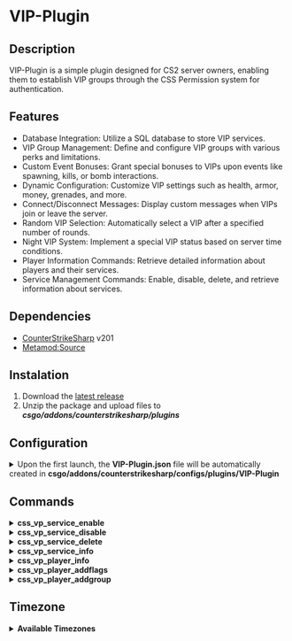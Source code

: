 # VIP-Plugin

## Description
VIP-Plugin is a simple plugin designed for CS2 server owners, enabling them to establish VIP groups through the CSS Permission system for authentication.

## Features
- Database Integration: Utilize a SQL database to store VIP services.
- VIP Group Management: Define and configure VIP groups with various perks and limitations.
- Custom Event Bonuses: Grant special bonuses to VIPs upon events like spawning, kills, or bomb interactions.
- Dynamic Configuration: Customize VIP settings such as health, armor, money, grenades, and more.
- Connect/Disconnect Messages: Display custom messages when VIPs join or leave the server.
- Random VIP Selection: Automatically select a VIP after a specified number of rounds.
- Night VIP System: Implement a special VIP status based on server time conditions.
- Player Information Commands: Retrieve detailed information about players and their services.
- Service Management Commands: Enable, disable, delete, and retrieve information about services.

## Dependencies
- [CounterStrikeSharp](https://github.com/roflmuffin/CounterStrikeSharp/releases) v201
- [Metamod:Source](https://www.sourcemm.net/downloads.php/?branch=master)

## Instalation
1. Download the [latest release](https://github.com/CS-GEJMERZY/VIP-Plugin/releases/latest)
2. Unzip the package and upload files to **_csgo/addons/counterstrikesharp/plugins_**

## Configuration 
<details>
<summary>Upon the first launch, the <b>VIP-Plugin.json</b>  file will be automatically created in <b>csgo/addons/counterstrikesharp/configs/plugins/VIP-Plugin</b> </summary>

```
{
  "Settings": {
    "Prefix": "{lightred}VIP " // // Text displayed before plugin's chat messages
    "Database": { 
      "Enabled": false, // disabling this will deactivate all features reliant on the database
      "SqlServer": {
        "host": "www.site.com",
        "port": 3306,
        "database": "vip-plugin",
        "username": "user",
        "password": "password"
      }
    },
    "DatabaseVipsConfig": {
      "Enabled": false,
      "Commands": {
        "css_vp_service_enable": {
          "Enabled": true
        },
        "css_vp_service_disable": {
          "Enabled": true
        },
        "css_vp_service_delete": {
          "Enabled": true
        },
        "css_vp_service_info": {
          "Enabled": true
        },
        "css_vp_player_info": {
          "Enabled": true
        },
        "css_vp_player_addflags": {
          "Enabled": true
        },
        "css_vp_player_addgroup ": {
          "Enabled": true
        }
      }
    }
  },
  "VIPGroups": [
    {
      "Permissions": "@vip-plugin/vip", // CSS permission required for this VIP group
      "Priority": 1, // if a player has multiple groups, one with higher priority will be chosen
      "UniqueId": "vip1", // used for storing services in DB, must be unique
      "Name": "VIP", // Name of the VIP group
      "Events": {
        "Spawn": {// Bonuses given to VIPs upon spawn
          "HP": 105, // Player's HP
          "ArmorValue": 100, // Armor value (0 = no armor) 
          "Helmet": true, // Whether to give a helmet
          "HelmetOnPistolRound": false, // Give helmet on pistol round?
          "DefuseKit": true, // Give defuse kit?
          "Zeus": true, // Give Zeus x27?
          "ZeusOnPistolRound": true, // Give Zeus on pistol round?
          "HealthshotAmount": 1,  // Number of healthshots
          "HealthshotOnPistolRound": true, // Give healthshot on pistol round?
          "ExtraMoney": 2000, // Bonus money
          "ExtraMoneyOnPistolRound": false, // Give extra money on pistol round?
          "Grenades": { // Grenade amounts(0 = don't give)
            "Smoke": 1,
            "HE": 1,
            "Flashbang": 1,
            "FireGrenade": 1,
            "Decoy": 0
          }
        },
        "Kill": { // Rewards for kills
          "HP": 2, // HP gained on normal kill
          "HeadshotHP": 3, // HP gained on headshot kill
          "Money": 200, // Money for normal kill
          "HeadshotMoney": 300 // Money for headshot kill
        },
        "Bomb": { // Rewards for bomb interactions
          "PlantMoney": 500, // Money for planting the bomb
          "DefuseMoney": 500 // Money for defusing the bomb
        },
        "Round": {  // Rewards based on round outcome
          "WinMoney": 1000, // Money for winning a round
          "LoseMoney": 0 // Money for losing a round
        }
      },
      "Limits": {
        "MaxHP": 120, // Maximum health
        "MaxMoney": 16000 // Maximum money
      },
      "Misc": {
        "ExtraJumps": { // Extra jump options
          "Amount": 0, // Number of extra jumps (0 = disabled, 1 = double jump etc.)
          "VelocityZ": 260, // Jump height
          "NoFallDamage": true // // Disable fall damage after extra jumps
        },
        "Bhop": {
          "Enabled": false, 
          "VelocityZ": 260, // the height of a jump
        },
        "Smoke": {
          "Enabled": false, // Enable colored smoke
          "Type": 0, // 0 = Fixed color, 1 = Random color
          "Color": "#FF0000" // Smoke color in hex code
        },
        "HealthRegen": {
          "Enabled": false,
          "Interval": 5, // add HP every 'Interval"
          "Delay": 5, // delay after round start
          "Amount": 5 // amount of HP, limited by Limits.MaxHp
        },
        "ArmorRegen": {
          "Enabled": false,
          "Interval": 5, // add Armor every 'Interval"
          "Delay": 5, // delay after round start
          "Amount": 5 // amount of Armor, limited by 100
        },        
        "FastPlant": {
          "Enabled": false,
          "Modifier": 0.5, // 1 = normal speed, 0.5 = 50% faster, 0.1 = 10% of the normal speed required etc.
          "TimeAfterRoundStart" : 0 // time after round start for the feature to start working
        },
        "FastDefuse": {
          "Enabled": false,
          "Modifier": 1, // 1 = normal speed, 0.5 = 50% faster, 0.1 = 10% of the normal speed required etc.
          "TimeAfterRoundStart" : 0 // time after round start for the feature to start working
        },
        "NoFallDamageGlobal": false, // Disable fall damage globally for the VIP group
        "Gravity": 1, // Gravity level (1 = normal)
        "Speed": 1 // Movement speed multiplier (1 = normal, 1.05 = 5 % faster)
      },
      "Messages": {
        "Chat": {
          "Connect": {
            "Enabled": true,
            "Message": "{darkred}VIP {default}{playername} joined the server",
            "DontBroadcast": true // Hide default connect message
          },
          "Disconnect": {
            "Enabled": true,
            "Message": "{darkred}VIP {default}{playername} left the server",
            "DontBroadcast": true // Hide default disconnect message
          }
        }
      }
    }
  ],
  "RandomVIP": {
    "Enabled ": false,
    "AfterRound ": 3, // Round after which to choose a VIP
    "MinimumPlayers ": 2, // Minimum players required
    "RepeatPickingMessage": 3, // repeat the 'picking random vip' message
    "PermissionsGranted ": [], // List of CSS permissions
    "PermissionExclude": [] // Exclude players with these permissions
  },
  "NightVIP": {
    "Enabled": false,
    "StartHour": 22, // The hours can be 8-22 or 22-8(which mean from 22 to 24 and 00 to 08)
    "EndHour": 8,
    "RequiredNickPhrase": "YourSite.com", // Required nickname phrase(empty = pass)
    "RequiredScoreboardTag": "YourSite.com", // Required scoreboard tag(empty = pass)
    "PermissionsGranted ": [], // List of CSS permissions
    "PermissionExclude": [] // Exclude players with these permissions
  },
  "ConfigVersion": 1
}
```
</details>

##  Commands
<details>
<summary><strong>css_vp_service_enable</strong></summary>

Set the availability status of a service to **Enabled**.

- `<service_id>`: The ID of the service to enable.

**Syntax**: `css_vp_service_enable <service_id>`

**Example**: `css_vp_service_enable 1`
</details>

<details>
<summary><strong>css_vp_service_disable</strong></summary>

Set the availability status of a service to **Disabled**.

- `<service_id>`: The ID of the service to disable.

**Syntax**: `css_vp_service_disable <service_id>`

**Example**: `css_vp_service_disable 2`
</details>

<details>
<summary><strong>css_vp_service_delete</strong></summary>

Delete a service.

- `<service_id>`: The ID of the service to delete.

**Syntax**: `css_vp_service_delete <service_id>`

**Example**: `css_vp_service_delete 3`
</details>

<details>
<summary><strong>css_vp_service_info</strong></summary>

View detailed information about a service.

- `<service_id>`: The ID of the service to get information about.

**Syntax**: `css_vp_service_info <service_id>`

**Example**: `css_vp_service_info 4`
</details>

<details>
<summary><strong>css_vp_player_info</strong></summary>

Get information about a player.

- `<steamid64>`: The Steam ID of the player to retrieve information for.

**Syntax**: `css_vp_player_info <steamid64>`

**Example**: `css_vp_player_info 76561198012345678`
</details>

<details>
<summary><strong>css_vp_player_addflags</strong></summary>

Add flags to a player for a specified duration.

- `<steamid64>`: The Steam ID of the player to add flags to.
- `<duration>`: Duration in minutes for which the flags will be active.
- `<flag1> ...`: Flags to add to the player.

**Syntax**: `css_vp_player_addflags <steamid64> <duration> <flag1> ...`

**Example**: `css_vp_player_addflags 76561198012345678 30 @css/root @vip-plugin/vip`
</details>

<details>
<summary><strong>css_vp_player_addgroup</strong></summary>

Add a group to a player for a specified duration.

- `<steamid64>`: The Steam ID of the player to add the group to.
- `<duration>`: Duration in minutes for which the group will be active.
- `<group_id>`: The Unique ID of the group to add.

**Syntax**: `css_vp_player_addgroup <steamid64> <duration> <group_id>`

**Example**: `css_vp_player_addgroup 76561198012345678 60 vip1`
</details>

##  Timezone
<details>
<summary><strong>Available Timezones</strong></summary>

- You can find the list of available timezones on the wikipedia: [wiki](https://en.wikipedia.org/wiki/List_of_tz_database_time_zones).
- The value in config shall match *TZ identifier*, e.g. **Africa/Abidjan**.
</details>
